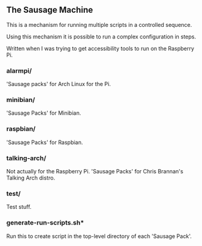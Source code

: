 
## The Sausage Machine

This is a mechanism for running multiple scripts in a controlled sequence.

Using this mechanism it is possible to run a complex configuration in steps.

Written when I was trying to get accessibility tools to run on the Raspberry Pi.

### alarmpi/

'Sausage packs' for Arch Linux for the Pi.

### minibian/

'Sausage Packs' for Minibian.

### raspbian/

'Sausage Packs' for Raspbian.

### talking-arch/

Not actually for the Raspberry Pi.  'Sausage Packs' for Chris Brannan's Talking Arch distro.

### test/

Test stuff.

### generate-run-scripts.sh*

Run this to create script in the top-level directory of each 'Sausage Pack'.

